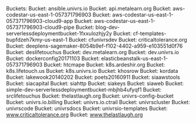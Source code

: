Buckets: 
Bucket: ansible.univrs.io 
Bucket: api.metalearn.org 
Bucket: aws-codestar-us-east-1-057371796903 
Bucket: aws-codestar-us-east-1-057371796903-cloud9-app 
Bucket: aws-codestar-us-east-1-057371796903-cloud9-pipe 
Bucket: blog-dev-serverlessdeploymentbucket-1fxxulozhjy2y 
Bucket: cf-templates-bupfdzeh7kmy-us-east-1 
Bucket: cfunivrsdev 
Bucket: criticaltolerance.org 
Bucket: deeplens-sagemaker-8054b9ef-f102-4402-a959-e103551d0f76 
Bucket: deslifetouchus 
Bucket: dev.metalearn.org 
Bucket: dev.univrs.io 
Bucket: dockerconfig20171103 
Bucket: elasticbeanstalk-us-east-1-057371796903 
Bucket: htcmape 
Bucket: k8s.ardeshir.org 
Bucket: k8s.lifetouch.us 
Bucket: k8s.univrs.io 
Bucket: khosrow 
Bucket: kordata 
Bucket: lakewook20140202 
Bucket: poets20160911 
Bucket: siaawstools 
Bucket: siacapital 
Bucket: siahttp 
Bucket: siakeys 
Bucket: siaweb 
Bucket: simple-dev-serverlessdeploymentbucket-mbjhb4ufyqf1 
Bucket: srclifetouchus 
Bucket: thelastlaugh.org 
Bucket: univrs-config-bucket 
Bucket: univrs.io.billing 
Bucket: univrs.io.ctrail 
Bucket: univrscluster 
Bucket: univrscode 
Bucket: univrsdocs 
Bucket: univrsio-templates 
Bucket: www.criticaltolerance.org 
Bucket: www.thelastlaugh.org 
